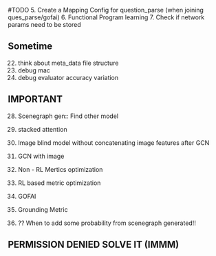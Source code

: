 #TODO
5. Create a Mapping Config for question_parse (when joining ques_parse/gofai)
6. Functional Program learning
7. Check if network params need to be stored


## Sometime
22. think about meta_data file structure
32. debug mac
33. debug evaluator accuracy variation



## IMPORTANT
28. Scenegraph gen:: Find other model
31. stacked attention
34. Image blind model without concatenating image features after GCN
35. GCN with image
36. Non - RL Mertics optimization
37. RL based metric optimization
38. GOFAI
39. Grounding Metric


40. ?? When to add some probability from scenegraph generated!!
## PERMISSION DENIED SOLVE IT (IMMM)